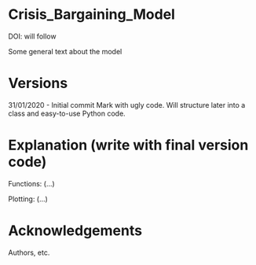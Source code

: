 # Crisis_Bargaining_Model
DOI: will follow

Some general text about the model

# Versions
31/01/2020 - Initial commit Mark with ugly code. Will structure later into a class and easy-to-use Python code.

# Explanation (write with final version code)
Functions:
(...)

Plotting:
(...)

# Acknowledgements
Authors, etc.
